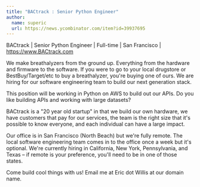 ```yaml
---
title: "BACtrack : Senior Python Engineer"
author:
  name: superic
  url: https://news.ycombinator.com/item?id=39937695
---
```

BACtrack | Senior Python Engineer | Full-time | San Francisco | <a href="https:&#x2F;&#x2F;www.BACtrack.com" rel="nofollow">https:&#x2F;&#x2F;www.BACtrack.com</a>

We make breathalyzers from the ground up. Everything from the hardware and firmware to the software. If you were to go to your local drugstore or BestBuy&#x2F;Target&#x2F;etc to buy a breathalyzer, you&#x27;re buying one of ours. We are hiring for our software engineering team to build our next generation stack.

This position will be working in Python on AWS to build out our APIs. Do you like building APIs and working with large datasets?

BACtrack is a &quot;20 year old startup&quot; in that we build our own hardware, we have customers that pay for our services, the team is the right size that it&#x27;s possible to know everyone, and each individual can have a large impact.

Our office is in San Francisco (North Beach) but we&#x27;re fully remote. The local software engineering team comes in to the office once a week but it&#x27;s optional. We&#x27;re currently hiring in California, New York, Pennsylvania, and Texas – if remote is your preference, you&#x27;ll need to be in one of those states.

Come build cool things with us! Email me at Eric dot Willis at our domain name.
